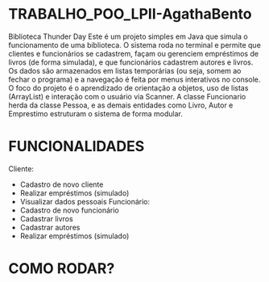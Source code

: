 # TRABALHO_POO_LPII-AgathaBento
Biblioteca Thunder Day
Este é um projeto simples em Java que simula o funcionamento de uma biblioteca. O sistema roda no terminal e permite que clientes e funcionários se cadastrem, façam ou gerenciem empréstimos de livros (de forma simulada), e que funcionários cadastrem autores e livros.
Os dados são armazenados em listas temporárias (ou seja, somem ao fechar o programa) e a navegação é feita por menus interativos no console. O foco do projeto é o aprendizado de orientação a objetos, uso de listas (ArrayList) e interação com o usuário via Scanner.
A classe Funcionario herda da classe Pessoa, e as demais entidades como Livro, Autor e Emprestimo estruturam o sistema de forma modular.
# FUNCIONALIDADES
Cliente:
- Cadastro de novo cliente
- Realizar empréstimos (simulado)
- Visualizar dados pessoais
Funcionário:
- Cadastro de novo funcionário
- Cadastrar livros
- Cadastrar autores
- Realizar empréstimos (simulado)
# COMO RODAR?
